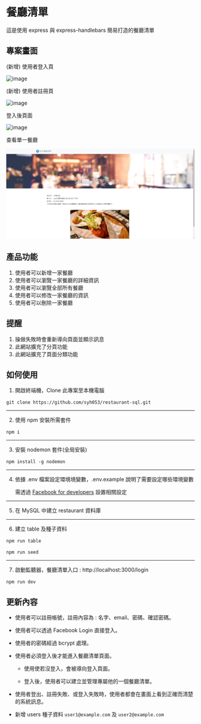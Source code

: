 # 餐廳清單
這是使用 express 與 express-handlebars 簡易打造的餐廳清單

## 專案畫面

(新增) 使用者登入頁

![image](https://imgur.com/HHLBjSF.jpg)

(新增) 使用者註冊頁

![image](https://imgur.com/1DBBsQw.jpg)

登入後頁面

![image](https://imgur.com/pQsxOIE.jpg)

查看單一餐廳

![image](https://github.com/syh053/restaurant-sql/blob/main/image/detail.png)


## 產品功能

1. 使用者可以新增一家餐廳
2. 使用者可以瀏覽一家餐廳的詳細資訊
3. 使用者可以瀏覽全部所有餐廳
4. 使用者可以修改一家餐廳的資訊
5. 使用者可以刪除一家餐廳

## 提醒

1. 操做失敗時會重新導向頁面並顯示訊息
2. 此網站擴充了分頁功能
3. 此網站擴充了頁面分類功能

## 如何使用

1. 開啟終端機，Clone 此專案至本機電腦

```
git clone https://github.com/syh053/restaurant-sql.git
```
___

2. 使用 npm 安裝所需套件

```
npm i
```

___

3. 安裝 nodemon 套件(全局安裝)

```
npm install -g nodemon
```

___


4. 依據 .env 檔案設定環境境變數，.env.example 說明了需要設定哪些環境變數

   需透過 [Facebook for developers](https://developers.facebook.com/) 設置相關設定

___

5. 在 MySQL 中建立 restaurant 資料庫

___

6. 建立 table 及種子資料

```
npm run table
```

```
npm run seed
```

___

7. 啟動監聽器，餐廳清單入口 : http://localhost:3000/login

 ```
npm run dev
```

## 更新內容

- 使用者可以註冊帳號，註冊內容為 : 名字、email、密碼、確認密碼。

- 使用者可以透過 Facebook Login 直接登入。

- 使用者的密碼經過 bcrypt 處理。

- 使用者必須登入後才能進入餐廳清單頁面。

    - 使用使若沒登入，會被導向登入頁面。

    - 登入後，使用者可以建立並管理專屬他的一個餐廳清單。

- 使用者登出、註冊失敗、或登入失敗時，使用者都會在畫面上看到正確而清楚的系統訊息。

- 新增 users 種子資料 `user1@example.com` 及 `user2@example.com`
